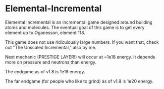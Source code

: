 # Elemental-Incremental

Elemental Incremental is an incremental game designed around building atoms and molecules.
The eventual goal of this game is to get every element up to Oganesson, element 118.


This game does not use ridiculously large numbers. If you want that, check out "The Unscaled Incremental," also by me.

Next mechanic (PRESTIGE LAYER!) will occur at ~1e18 energy. It depends more on pressure and neutrons than energy.

The endgame as of v1.8 is 1e18 energy.

The far endgame (for people who like to grind) as of v1.8 is 1e20 energy.
